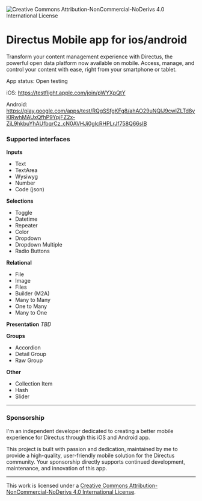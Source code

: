 ![Creative Commons Attribution-NonCommercial-NoDerivs 4.0 International License](https://img.shields.io/badge/License-CC%20BY--NC--SA%204.0-lightgrey.svg)

# Directus Mobile app for ios/android

Transform your content management experience with Directus, the powerful open data platform now available on mobile. Access, manage, and control your content with ease, right from your smartphone or tablet.

App status: Open testing

iOS: https://testflight.apple.com/join/pWYXpQtY

Android: https://play.google.com/apps/test/RQgSSfgKFg8/ahAO29uNQlJ9cwIZLTd8yKlRwhMAUxQfhP9YpjFZ2x-ZjL9hkbuYhAUfbqrCz_cN0AVHJi0gIcRHPLrJf758Q66sIB

### Supported interfaces

**Inputs**
- Text
- TextArea
- Wysiwyg
- Number
- Code (json)

**Selections**
- Toggle
- Datetime
- Repeater
- Color
- Dropdown
- Dropdown Multiple
- Radio Buttons

**Relational**
- File
- Image
- Files
- Builder (M2A)
- Many to Many
- One to Many
- Many to One

**Presentation**
_TBD_

**Groups**
- Accordion
- Detail Group
- Raw Group

**Other**
- Collection Item
- Hash
- Slider

---

### Sponsorship
I'm an independent developer dedicated to creating a better mobile experience for Directus through this iOS and Android app. 

This project is built with passion and dedication, maintained by me to provide a high-quality, user-friendly mobile solution for the Directus community. Your sponsorship directly supports continued development, maintenance, and innovation of this app.

---

This work is licensed under a
[Creative Commons Attribution-NonCommercial-NoDerivs 4.0 International License](http://creativecommons.org/licenses/by-nc-sa/4.0/).
